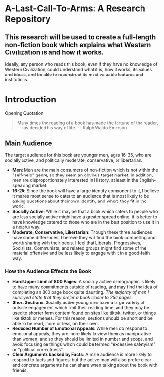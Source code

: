 # A-Last-Call-To-Arms: A Research Repository
## This research will be used to create a full-length non-fiction book which explains what Western Civilization is and how it works. 

Ideally, any person who reads this book, even if they have no knowledge of Western Civilization, could understand what it is, how it works, its values and ideals, and be able to reconstruct its most valuable features and institutions. 

# Introduction

Opening Quotation
> Many times the reading of a book has made the fortune of the reader, --has decided his way of life. 
> -- Ralph Waldo Emerson

## Main Audience

The target audience for this book are younger men, ages 16-35, who are socially active, and politically moderate, conservative, or libertarian. 

- **Men**: Men are the main consumers of non-fiction which is not within the "self-help" genre, so they seem an obvious target market. In addition, men are disproportionately interested in History, at least in the English-speaking market.
- **16-25**: Since the book will have a large identity component to it, I believe it makes most sense to cater to an audience that is most likely to be asking questions about their own identity, and where they fit in the world.
- **Socially Active**: While it may be that a book which caters to people who are less socially active might have a greater spread online, it is better to have knowledge catered to those who are in the best position to use it in a helpful way. 
- **Moderate, Conservative, Libertarian**: Though these three audiences have some differences, I believe they will find the book compelling and worth sharing with their peers. I feel that Liberals, Progressives, Socialists, Communists, and related groups might find some of the material offensive and be less likely to engage with it in a good-faith way.

### How the Audience Effects the Book

- **Hard Upper Limit of 800 Pages**: A socially active demographic is likely to have many commitments outside of reading, and may find the idea of completing an 800 page book quite daunting. _The majority of men I surveyed state that they prefer a book closer to 250 pages._
- **Short Sections**: Socially active young men have a large variety of outside engagement which limit their reading time, and they may be used to shorter form content found on sites like tiktok, twitter, or things like tiktok or memes. For this reason, sections should be short and be able to be read, more or less, on their own.
- **Reduced Number of Emotional Appeals**: While men do respond to emotional appeals, they are more likely to view them as manipulative than women, and so they should be limited in number and scope, and avoid focusing on things which could be termed "excessive safetyism" or "political correctness".
- **Clear Arguments backed by Facts**: A male audience is more likely to respond to facts and figures, but the active man will also prefer clear and concrete arguments he can share when talking about the book with friends. 




